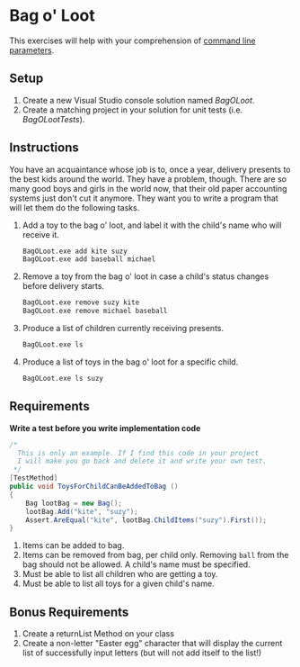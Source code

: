 # Bag o' Loot

This exercises will help with your comprehension of [command line parameters](https://msdn.microsoft.com/en-us/library/aa288457(v=vs.71).aspx).

## Setup

1. Create a new Visual Studio console solution named *BagOLoot*.
1. Create a matching project in your solution for unit tests (i.e. *BagOLootTests*).

## Instructions

You have an acquaintance whose job is to, once a year, delivery presents to the best kids around the world. They have a problem, though. There are so many good boys and girls in the world now, that their old paper accounting systems just don't cut it anymore. They want you to write a program that will let them do the following tasks.

1. Add a toy to the bag o' loot, and label it with the child's name who will receive it. 

    ```bash
    BagOLoot.exe add kite suzy
    BagOLoot.exe add baseball michael
    ```

1. Remove a toy from the bag o' loot in case a child's status changes before delivery starts.

    ```bash
    BagOLoot.exe remove suzy kite
    BagOLoot.exe remove michael baseball
    ```

1. Produce a list of children currently receiving presents.

    ```bash
    BagOLoot.exe ls
    ```

1. Produce a list of toys in the bag o' loot for a specific child.

    ```bash
    BagOLoot.exe ls suzy
    ```

## Requirements

**Write a test before you write implementation code**

```cs
/*
  This is only an example. If I find this code in your project
  I will make you go back and delete it and write your own test.
 */
[TestMethod]
public void ToysForChildCanBeAddedToBag ()
{
    Bag lootBag = new Bag();
    lootBag.Add("kite", "suzy");
    Assert.AreEqual("kite", lootBag.ChildItems("suzy").First());
}
```

1. Items can be added to bag.
1. Items can be removed from bag, per child only. Removing `ball` from the bag should not be allowed. A child's name must be specified.
1. Must be able to list all children who are getting a toy.
1. Must be able to list all toys for a given child's name.

## Bonus Requirements

1. Create a returnList Method on your class
1. Create a non-letter "Easter egg" character that will display the current list of successfully input letters (but will not add itself to the list!)
